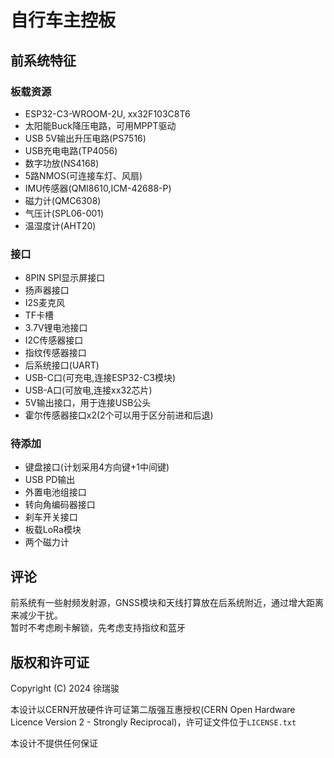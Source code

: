 # 自行车主控板

## 前系统特征
### 板载资源
- ESP32-C3-WROOM-2U, xx32F103C8T6
- 太阳能Buck降压电路，可用MPPT驱动
- USB 5V输出升压电路(PS7516)
- USB充电电路(TP4056)
- 数字功放(NS4168)
- 5路NMOS(可连接车灯、风扇)
- IMU传感器(QMI8610,ICM-42688-P)
- 磁力计(QMC6308)
- 气压计(SPL06-001)
- 温湿度计(AHT20)

### 接口
- 8PIN SPI显示屏接口
- 扬声器接口
- I2S麦克风
- TF卡槽
- 3.7V锂电池接口
- I2C传感器接口
- 指纹传感器接口
- 后系统接口(UART)
- USB-C口(可充电,连接ESP32-C3模块)
- USB-A口(可放电,连接xx32芯片)
- 5V输出接口，用于连接USB公头
- 霍尔传感器接口x2(2个可以用于区分前进和后退)

### 待添加
- 键盘接口(计划采用4方向键+1中间键)
- USB PD输出
- 外置电池组接口
- 转向角编码器接口
- 刹车开关接口
- 板载LoRa模块
- 两个磁力计

## 评论
前系统有一些射频发射源，GNSS模块和天线打算放在后系统附近，通过增大距离来减少干扰。  
暂时不考虑刷卡解锁，先考虑支持指纹和蓝牙

## 版权和许可证
Copyright (C) 2024 徐瑞骏

本设计以CERN开放硬件许可证第二版强互惠授权(CERN Open Hardware Licence Version 2 - Strongly Reciprocal)，许可证文件位于`LICENSE.txt`

本设计不提供任何保证
